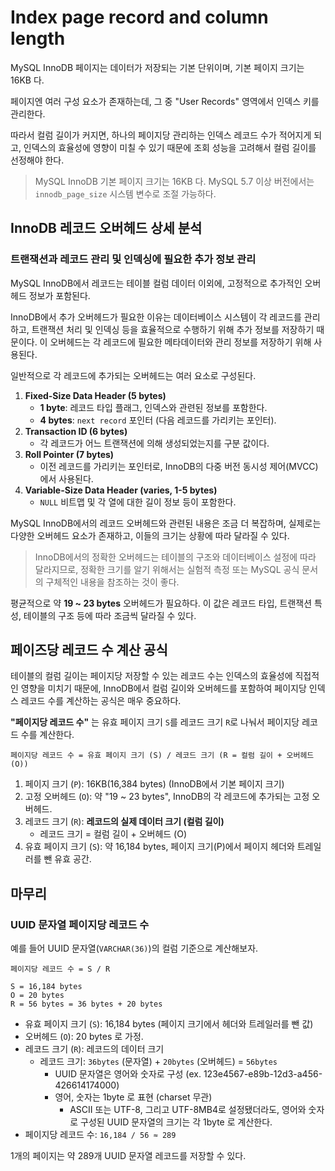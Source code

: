 # Index page record and column length

MySQL InnoDB 페이지는 데이터가 저장되는 기본 단위이며, 기본 페이지 크기는 16KB 다.

페이지엔 여러 구성 요소가 존재하는데, 그 중 "User Records" 영역에서 인덱스 키를 관리한다.

따라서 컬럼 길이가 커지면, 하나의 페이지당 관리하는 인덱스 레코드 수가 적어지게 되고, 인덱스의 효율성에 영향이 미칠 수 있기 때문에 조회 성능을 고려해서 컬럼 길이를 선정해야 한다.

> MySQL InnoDB 기본 페이지 크기는 16KB 다. MySQL 5.7 이상 버전에서는 `innodb_page_size` 시스템 변수로 조절 가능하다.

## InnoDB 레코드 오버헤드 상세 분석
### 트랜잭션과 레코드 관리 및 인덱싱에 필요한 추가 정보 관리

MySQL InnoDB에서 레코드는 테이블 컬럼 데이터 이외에, 고정적으로 추가적인 오버헤드 정보가 포함된다.

InnoDB에서 추가 오버헤드가 필요한 이유는 데이터베이스 시스템이 각 레코드를 관리하고, 트랜잭션 처리 및 인덱싱 등을 효율적으로 수행하기 위해 추가 정보를 저장하기 때문이다. 이 오버헤드는 각 레코드에 필요한 메타데이터와 관리 정보를 저장하기 위해 사용된다.

일반적으로 각 레코드에 추가되는 오버헤드는 여러 요소로 구성된다.

1. **Fixed-Size Data Header (5 bytes)**
    - **1 byte**: 레코드 타입 플래그, 인덱스와 관련된 정보를 포함한다.
    - **4 bytes**: `next record` 포인터 (다음 레코드를 가리키는 포인터).
2. **Transaction ID (6 bytes)**
    - 각 레코드가 어느 트랜잭션에 의해 생성되었는지를 구분 값이다.
3. **Roll Pointer (7 bytes)**
    - 이전 레코드를 가리키는 포인터로, InnoDB의 다중 버전 동시성 제어(MVCC)에서 사용된다.
4. **Variable-Size Data Header (varies, 1-5 bytes)**
    - `NULL` 비트맵 및 각 열에 대한 길이 정보 등이 포함한다.

MySQL InnoDB에서의 레코드 오버헤드와 관련된 내용은 조금 더 복잡하며, 실제로는 다양한 오버헤드 요소가 존재하고, 이들의 크기는 상황에 따라 달라질 수 있다.

> InnoDB에서의 정확한 오버헤드는 테이블의 구조와 데이터베이스 설정에 따라 달라지므로, 정확한 크기를 알기 위해서는 실험적 측정 또는 MySQL 공식 문서의 구체적인 내용을 참조하는 것이 좋다.

평균적으로 약 **19 ~ 23 bytes** 오버헤드가 필요하다. 이 값은 레코드 타입, 트랜잭션 특성, 테이블의 구조 등에 따라 조금씩 달라질 수 있다.

## 페이즈당 레코드 수 계산 공식

테이블의 컬럼 길이는 페이지당 저장할 수 있는 레코드 수는 인덱스의 효율성에 직접적인 영향을 미치기 때문에, InnoDB에서 컬럼 길이와 오버헤드를 포함하여 페이지당 인덱스 레코드 수를 계산하는 공식은 매우 중요하다.

**"페이지당 레코드 수"** 는 유효 페이지 크기 `S`를 레코드 크기 `R`로 나눠서 페이지당 레코드 수를 계산한다.

```plaintext
페이지당 레코드 수 = 유효 페이지 크기 (S) / 레코드 크기 (R = 컬럼 길이 + 오버헤드(O))
```

1. 페이지 크기 (`P`): 16KB(16,384 bytes) (InnoDB에서 기본 페이지 크기)
2. 고정 오버헤드 (`O`): 약 "19 ~ 23 bytes", InnoDB의 각 레코드에 추가되는 고정 오버헤드.
3. 레코드 크기 (`R`): **레코드의 실제 데이터 크기 (컬럼 길이)**
   - 레코드 크기 = 컬럼 길이 + 오버헤드 (O)
4. 유효 페이지 크기 (`S`): 약 16,184 bytes, 페이지 크기(P)에서 페이지 헤더와 트레일러를 뺀 유효 공간.

## 마무리
### UUID 문자열 페이지당 레코드 수

예를 들어 UUID 문자열(`VARCHAR(36)`)의 컬럼 기준으로 계산해보자.

```plaintext
페이지당 레코드 수 = S / R

S = 16,184 bytes
O = 20 bytes
R = 56 bytes = 36 bytes + 20 bytes
```

- 유효 페이지 크기 (`S`): 16,184 bytes (페이지 크기에서 헤더와 트레일러를 뺀 값)
- 오버헤드 (`O`): 20 bytes 로 가정.
- 레코드 크기 (`R`): 레코드의 데이터 크기
  - 레코드 크기: `36bytes` (문자열) + `20bytes` (오버헤드) = `56bytes`
    - UUID 문자열은 영어와 숫자로 구성 (ex. 123e4567-e89b-12d3-a456-426614174000)
    - 영어, 숫자는 1byte 로 표현 (charset 무관)
        - ASCII 또는 UTF-8, 그리고 UTF-8MB4로 설정됐더라도, 영어와 숫자 로 구성된 UUID 문자열의 크기는 각 1byte 로 계산한다.
- 페이지당 레코드 수: `16,184 / 56 ≈ 289`

1개의 페이지는 약 289개 UUID 문자열 레코드를 저장할 수 있다.
